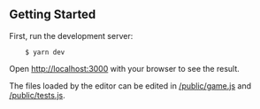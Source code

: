 ## Getting Started

First, run the development server:

        $ yarn dev

Open [http://localhost:3000](http://localhost:3000) with your browser to see the result.

The files loaded by the editor can be edited in [/public/game.js]() and
[/public/tests.js]().
